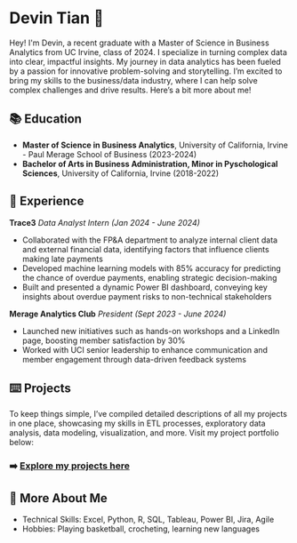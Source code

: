 # Devin Tian 👋

Hey! I'm Devin, a recent graduate with a Master of Science in Business Analytics from UC Irvine, class of 2024. I specialize in turning complex data into clear, impactful insights. My journey in data analytics has been fueled by a passion for innovative problem-solving and storytelling. I’m excited to bring my skills to the business/data industry, where I can help solve complex challenges and drive results. Here’s a bit more about me!

## 📚 Education
- **Master of Science in Business Analytics**, University of California, Irvine - Paul Merage School of Business (2023-2024)
- **Bachelor of Arts in Business Administration, Minor in Pyschological Sciences**, University of California, Irvine (2018-2022)

## 💼 Experience
**Trace3**
_Data Analyst Intern (Jan 2024 - June 2024)_
- Collaborated with the FP&A department to analyze internal client data and external financial data, identifying factors that influence clients making late payments
- Developed machine learning models with 85% accuracy for predicting the chance of overdue payments, enabling strategic decision-making
- Built and presented a dynamic Power BI dashboard, conveying key insights about overdue payment risks to non-technical stakeholders

**Merage Analytics Club**
_President (Sept 2023 - June 2024)_
- Launched new initiatives such as hands-on workshops and a LinkedIn page, boosting member satisfaction by 30%
- Worked with UCI senior leadership to enhance communication and member engagement through data-driven feedback systems

## ⌨️ Projects
To keep things simple, I’ve compiled detailed descriptions of all my projects in one place, showcasing my skills in ETL processes, exploratory data analysis, data modeling, visualization, and more. Visit my project portfolio below:
### ➡️ [Explore my projects here](https://github.com/DevinXTian/Portfolio-Overview)

## 🎉 More About Me
- Technical Skills: Excel, Python, R, SQL, Tableau, Power BI, Jira, Agile
- Hobbies: Playing basketball, crocheting, learning new languages
<!--
**DevinXTian/DevinXTian** is a ✨ _special_ ✨ repository because its `README.md` (this file) appears on your GitHub profile.

